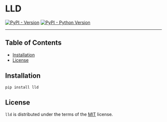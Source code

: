 # LLD

[![PyPI - Version](https://img.shields.io/pypi/v/lld.svg)](https://pypi.org/project/lld)
[![PyPI - Python Version](https://img.shields.io/pypi/pyversions/lld.svg)](https://pypi.org/project/lld)

-----

## Table of Contents

- [Installation](#installation)
- [License](#license)

## Installation

```console
pip install lld
```

## License

`lld` is distributed under the terms of the [MIT](https://spdx.org/licenses/MIT.html) license.
